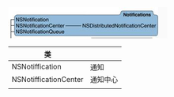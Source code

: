 ![](/assets/API/FoundationAssets/NotifficationsAssets/Notiffications.jpg)

| 类 | |
|--|--|
| NSNotiffication| 通知 |
| NSNotifficationCenter | 通知中心 |
| | |
